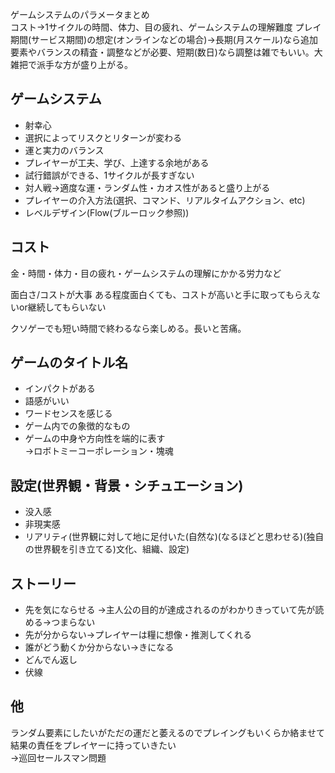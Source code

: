 ゲームシステムのパラメータまとめ  
コスト→1サイクルの時間、体力、目の疲れ、ゲームシステムの理解難度
プレイ期間(サービス期間)の想定(オンラインなどの場合)→長期(月スケール)なら追加要素やバランスの精査・調整などが必要、短期(数日)なら調整は雑でもいい。大雑把で派手な方が盛り上がる。

## ゲームシステム
- 射幸心
- 選択によってリスクとリターンが変わる
- 運と実力のバランス
- プレイヤーが工夫、学び、上達する余地がある
- 試行錯誤ができる、1サイクルが長すぎない
- 対人戦→適度な運・ランダム性・カオス性があると盛り上がる
- プレイヤーの介入方法(選択、コマンド、リアルタイムアクション、etc)
- レベルデザイン(Flow(ブルーロック参照))

## コスト
金・時間・体力・目の疲れ・ゲームシステムの理解にかかる労力など

面白さ/コストが大事
ある程度面白くても、コストが高いと手に取ってもらえないor継続してもらいない

クソゲーでも短い時間で終わるなら楽しめる。長いと苦痛。

## ゲームのタイトル名
- インパクトがある  
- 語感がいい  
- ワードセンスを感じる  
- ゲーム内での象徴的なもの  
- ゲームの中身や方向性を端的に表す  
→ロボトミーコーポレーション・塊魂  

## 設定(世界観・背景・シチュエーション)
- 没入感
- 非現実感
- リアリティ(世界観に対して地に足付いた(自然な)(なるほどと思わせる)(独自の世界観を引き立てる)文化、組織、設定)

## ストーリー
- 先を気にならせる
→主人公の目的が達成されるのがわかりきっていて先が読める→つまらない
- 先が分からない→プレイヤーは糧に想像・推測してくれる
- 誰がどう動くか分からない→きになる
- どんでん返し
- 伏線

## 他
ランダム要素にしたいがただの運だと萎えるのでプレイングもいくらか絡ませて結果の責任をプレイヤーに持っていきたい  
→巡回セールスマン問題  
